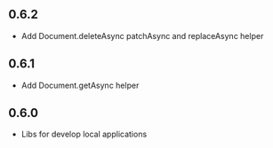 ## 0.6.2
* Add Document.deleteAsync patchAsync and replaceAsync helper

## 0.6.1
* Add Document.getAsync helper

## 0.6.0
* Libs for develop local applications